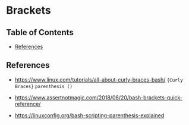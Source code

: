 # Brackets

## Table of Contents

<!-- START doctoc generated TOC please keep comment here to allow auto update -->
<!-- DON'T EDIT THIS SECTION, INSTEAD RE-RUN doctoc TO UPDATE -->

- [References](#references)

<!-- END doctoc generated TOC please keep comment here to allow auto update -->

## References

- <https://www.linux.com/tutorials/all-about-curly-braces-bash/>
  `{Curly Braces}`
  `parenthesis ()`

- <https://www.assertnotmagic.com/2018/06/20/bash-brackets-quick-reference/>
- <https://linuxconfig.org/bash-scripting-parenthesis-explained>
